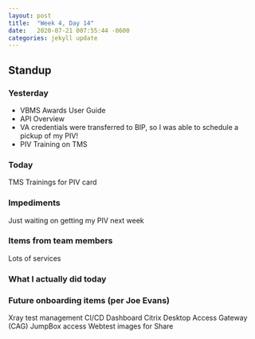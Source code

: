 ```yaml
---
layout: post
title:  "Week 4, Day 14"
date:   2020-07-21 007:55:44 -0600
categories: jekyll update
---
```


## Standup

### Yesterday
* VBMS Awards User Guide 
* API Overview
* VA credentials were transferred to BIP, so I was able to schedule a pickup of my PIV!
* PIV Training on TMS

### Today
TMS Trainings for PIV card

### Impediments
Just waiting on getting my PIV next week

### Items from team members
Lots of services 
### What I actually did today

### Future onboarding items (per Joe Evans)
Xray test management
CI/CD Dashboard
Citrix Desktop Access Gateway (CAG)
JumpBox access
Webtest images for Share
